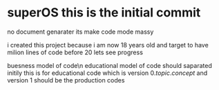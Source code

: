 # superOS this is the initial commit

no document genarater its make code mode massy

i created this project because i am now 18 years old
and target to have milion lines of code before 20
lets see progress

buesness model of code\n
educational model of code should saparated
initily this is for educational code which is
version 0.*topic*.*concept*
and version 1 should be the production codes